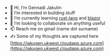 - 👋 Hi, I’m Gennadi Jakutin
- 👀 I’m interested in building stuff
- 🌱 I’m currently learning [rust-lang](https://github.com/rust-lang/rust) and [blazor](https://dotnet.microsoft.com/en-us/apps/aspnet/web-apps/blazor)
- 💞️ I’m looking to collaborate on anything useful
- 📫 Reach me on gmail (name dot surname)
- ✍️ Some of my thoughts are captured here [https://jakugen.ukwest.cloudapp.azure.com](https://jakugen.ukwest.cloudapp.azure.com)


<!---
jakugen/jakugen is a ✨ special ✨ repository because its `README.md` (this file) appears on your GitHub profile.
You can click the Preview link to take a look at your changes.
--->
